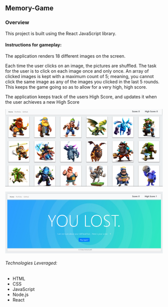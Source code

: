 ## Memory-Game

### Overview

This project is built using the React JavaScript library.

#### Instructions for gameplay:

The application renders 18 different images on the screen.

Each time the user clicks on an image, the pictures are shuffled. The task for the user is to click on each image once and only once. An array of clicked images is kept with a maximum count of 5; meaning, you cannot click the same image as any of the images you clicked in the last 5 rounds. This keeps the game going so as to allow for a very high, high score.

The application keeps track of the users High Score, and updates it when the user achieves a new High Score

![1540172024924](https://raw.githubusercontent.com/EneaAntonicelli/Memory-Card-Game/master/public/images/1540172024924.png)
      

![1540172073576](public\images\1540172073576.png)

###### Technologies Leveraged:

- HTML
- CSS
- JavaScript
- Node.js
- React
